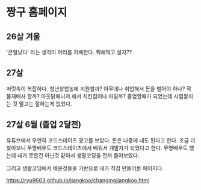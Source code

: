 # 짱구 홈페이지

## 26살 겨울
'큰일났다' 라는 생각이 머리를 지배한다. 뭐해먹고 살지??

## 27살 
머릿속이 복잡하다. 청년창업농에 지원할까? 아무데나 취업해서 돈을 벌어야 하나? 작물재배사 할까? 아웃닭매니저 해서 치킨집이나 차릴까?
졸업할때가 되었는데 시험잘치는 것 말고는 잘하는게 없었다.

## 27살 6월 (졸업 2달전)
유튜브에서 우연히 코드스테이츠 광고를 보았다.
돈은 나중에 내도 된다고 한다.
조금 더 찾아보니 무명배우도 코드스테이츠에서 배워서 개발자가 되었다고 한다.
무명배우도 했는데 내가 못할건 아닌것 같아서 생활코딩을 먼저 들어보았다.

그리고 생활코딩에서 배운것들을 기반으로 내가 직접 만들어본 페이지다.

https://ryu9663.github.io/jjangkoo/changingjjangkoo.html
